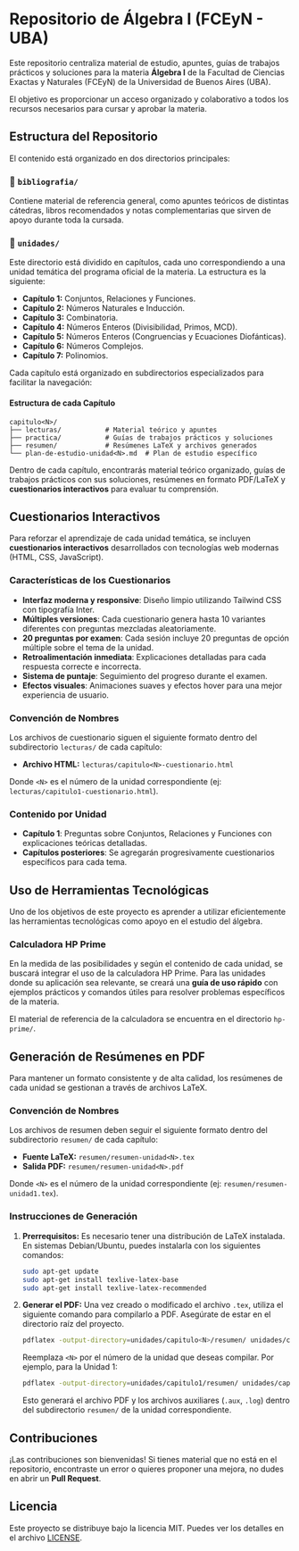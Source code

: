 # Repositorio de Álgebra I (FCEyN - UBA)

Este repositorio centraliza material de estudio, apuntes, guías de trabajos prácticos y soluciones para la materia **Álgebra I** de la Facultad de Ciencias Exactas y Naturales (FCEyN) de la Universidad de Buenos Aires (UBA).

El objetivo es proporcionar un acceso organizado y colaborativo a todos los recursos necesarios para cursar y aprobar la materia.

## Estructura del Repositorio

El contenido está organizado en dos directorios principales:

### 📁 `bibliografia/`

Contiene material de referencia general, como apuntes teóricos de distintas cátedras, libros recomendados y notas complementarias que sirven de apoyo durante toda la cursada.

### 📁 `unidades/`

Este directorio está dividido en capítulos, cada uno correspondiendo a una unidad temática del programa oficial de la materia. La estructura es la siguiente:

-   **Capítulo 1:** Conjuntos, Relaciones y Funciones.
-   **Capítulo 2:** Números Naturales e Inducción.
-   **Capítulo 3:** Combinatoria.
-   **Capítulo 4:** Números Enteros (Divisibilidad, Primos, MCD).
-   **Capítulo 5:** Números Enteros (Congruencias y Ecuaciones Diofánticas).
-   **Capítulo 6:** Números Complejos.
-   **Capítulo 7:** Polinomios.

Cada capítulo está organizado en subdirectorios especializados para facilitar la navegación:

#### Estructura de cada Capítulo
```
capitulo<N>/
├── lecturas/           # Material teórico y apuntes
├── practica/           # Guías de trabajos prácticos y soluciones
├── resumen/            # Resúmenes LaTeX y archivos generados
└── plan-de-estudio-unidad<N>.md  # Plan de estudio específico
```

Dentro de cada capítulo, encontrarás material teórico organizado, guías de trabajos prácticos con sus soluciones, resúmenes en formato PDF/LaTeX y **cuestionarios interactivos** para evaluar tu comprensión.

## Cuestionarios Interactivos

Para reforzar el aprendizaje de cada unidad temática, se incluyen **cuestionarios interactivos** desarrollados con tecnologías web modernas (HTML, CSS, JavaScript).

### Características de los Cuestionarios

-   **Interfaz moderna y responsive**: Diseño limpio utilizando Tailwind CSS con tipografía Inter.
-   **Múltiples versiones**: Cada cuestionario genera hasta 10 variantes diferentes con preguntas mezcladas aleatoriamente.
-   **20 preguntas por examen**: Cada sesión incluye 20 preguntas de opción múltiple sobre el tema de la unidad.
-   **Retroalimentación inmediata**: Explicaciones detalladas para cada respuesta correcte e incorrecta.
-   **Sistema de puntaje**: Seguimiento del progreso durante el examen.
-   **Efectos visuales**: Animaciones suaves y efectos hover para una mejor experiencia de usuario.

### Convención de Nombres

Los archivos de cuestionario siguen el siguiente formato dentro del subdirectorio `lecturas/` de cada capítulo:

-   **Archivo HTML:** `lecturas/capitulo<N>-cuestionario.html`

Donde `<N>` es el número de la unidad correspondiente (ej: `lecturas/capitulo1-cuestionario.html`).

### Contenido por Unidad

-   **Capítulo 1**: Preguntas sobre Conjuntos, Relaciones y Funciones con explicaciones teóricas detalladas.
-   **Capítulos posteriores**: Se agregarán progresivamente cuestionarios específicos para cada tema.

## Uso de Herramientas Tecnológicas

Uno de los objetivos de este proyecto es aprender a utilizar eficientemente las herramientas tecnológicas como apoyo en el estudio del álgebra.

### Calculadora HP Prime

En la medida de las posibilidades y según el contenido de cada unidad, se buscará integrar el uso de la calculadora HP Prime. Para las unidades donde su aplicación sea relevante, se creará una **guía de uso rápido** con ejemplos prácticos y comandos útiles para resolver problemas específicos de la materia.

El material de referencia de la calculadora se encuentra en el directorio `hp-prime/`.

## Generación de Resúmenes en PDF

Para mantener un formato consistente y de alta calidad, los resúmenes de cada unidad se gestionan a través de archivos LaTeX.

### Convención de Nombres

Los archivos de resumen deben seguir el siguiente formato dentro del subdirectorio `resumen/` de cada capítulo:

-   **Fuente LaTeX:** `resumen/resumen-unidad<N>.tex`
-   **Salida PDF:** `resumen/resumen-unidad<N>.pdf`

Donde `<N>` es el número de la unidad correspondiente (ej: `resumen/resumen-unidad1.tex`).

### Instrucciones de Generación

1.  **Prerrequisitos:** Es necesario tener una distribución de LaTeX instalada. En sistemas Debian/Ubuntu, puedes instalarla con los siguientes comandos:
    ```bash
    sudo apt-get update
    sudo apt-get install texlive-latex-base
    sudo apt-get install texlive-latex-recommended
    ```

2.  **Generar el PDF:** Una vez creado o modificado el archivo `.tex`, utiliza el siguiente comando para compilarlo a PDF. Asegúrate de estar en el directorio raíz del proyecto.

    ```bash
    pdflatex -output-directory=unidades/capitulo<N>/resumen/ unidades/capitulo<N>/resumen/resumen-unidad<N>.tex
    ```
    Reemplaza `<N>` por el número de la unidad que deseas compilar. Por ejemplo, para la Unidad 1:
    ```bash
    pdflatex -output-directory=unidades/capitulo1/resumen/ unidades/capitulo1/resumen/resumen-unidad1.tex
    ```
    Esto generará el archivo PDF y los archivos auxiliares (`.aux`, `.log`) dentro del subdirectorio `resumen/` de la unidad correspondiente.

## Contribuciones

¡Las contribuciones son bienvenidas! Si tienes material que no está en el repositorio, encontraste un error o quieres proponer una mejora, no dudes en abrir un **Pull Request**.

## Licencia

Este proyecto se distribuye bajo la licencia MIT. Puedes ver los detalles en el archivo [LICENSE](LICENSE).
